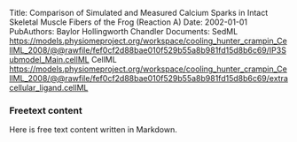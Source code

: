 Title: Comparison of Simulated and Measured Calcium Sparks in Intact Skeletal Muscle Fibers of the Frog (Reaction A)
Date: 2002-01-01
PubAuthors: Baylor
	Hollingworth
	Chandler
Documents: SedML
	https://models.physiomeproject.org/workspace/cooling_hunter_crampin_CellML_2008/@@rawfile/fef0cf2d88bae010f529b55a8b981fd15d8b6c69/IP3Submodel_Main.cellML
	CellML
	https://models.physiomeproject.org/workspace/cooling_hunter_crampin_CellML_2008/@@rawfile/fef0cf2d88bae010f529b55a8b981fd15d8b6c69/extracellular_ligand.cellML

### Freetext content

Here is free text content written in Markdown.
